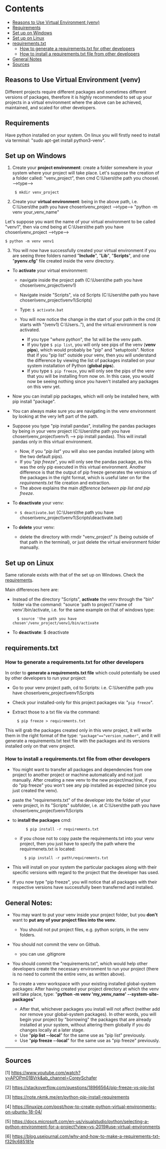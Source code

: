 Contents
=======================

* [Reasons to Use Virtual Environment (venv)](https://github.com/dimi-fn/Various-Data-Science-Scripts/tree/main/Virtual_Env#reasons-to-use-virtual-environment-venv)
* [Requirements](https://github.com/dimi-fn/Various-Data-Science-Scripts/tree/main/Virtual_Env#requirements)
* [Set up on Windows](https://github.com/dimi-fn/Various-Data-Science-Scripts/tree/main/Virtual_Env#set-up-on-windows)
* [Set up on Linux](https://github.com/dimi-fn/Various-Data-Science-Scripts/tree/main/Virtual_Env#set-up-on-linux)
* [requirements.txt](https://github.com/dimi-fn/Various-Data-Science-Scripts/tree/main/Virtual_Env#requirementstxt)
    * [How to generate a requirements.txt for other developers](https://github.com/dimi-fn/Various-Data-Science-Scripts/tree/main/Virtual_Env#how-to-generate-a-requirementstxt-for-other-developers)
    * [How to install a requirements.txt file from other developers](https://github.com/dimi-fn/Various-Data-Science-Scripts/tree/main/Virtual_Env#how-to-install-a-requirementstxt-file-from-other-developers)
* [General Notes](https://github.com/dimi-fn/Various-Data-Science-Scripts/tree/main/Virtual_Env#general-notes)
* [Sources](https://github.com/dimi-fn/Various-Data-Science-Scripts/tree/main/Virtual_Env#sources)

## Reasons to Use Virtual Environment (venv)

Different projects require different packages and sometimes different versions of packages, therefore it is highly recommended to set up your projects in a virtual environment where the above can be achieved, maintained, and scaled for other developers.

## Requirements

Have python installed on your system. On linux you will firstly need to install via terminal: "sudo apt-get install python3-venv".

## Set up on Windows

1. Create your **project environment**: create a folder somewhere in your system where your project will take place. Let's suppose the creation 
of a folder called: "venv_project", then cmd C:\Users\the path you choose\ -->type-->

        $ mkdir venv_project


2. Create your **virtual environment**: being in the above path, i.e. C:\Users\the path you have chosen\venv_project -->type--> "python -m venv your_venv_name"

Let's suppose you want the name of your virtual environment to be called "venv1", then via cmd being at C:\Users\the path you have chosen\venv_project -->type--> 
    

    $ python -m venv venv1

3. You will now have successfully created your virtual environment if you are seeing three folders named "**Include**", "**Lib**", "**Scripts**", and one "**pyenv.cfg**" file created inside the venv directory.

- To **activate** your virtual environment: 
    * navigate inside the project path (C:\Users\the path you have chosen\venv_project\venv1)
    * Navigate inside "Scripts", via cd Scripts (C:\Users\the path you have chosen\venv_project\venv1\Scripts)
    * Type: `$ activate.bat`
    * You will now notice the change in the start of your path in the cmd (it starts with "(venv1) C:\Users\..\"), and the virtual environment is now activated.
        
        * If you type "*where python*", the 1st will be the venv path.
        * If you type `$ pip list`, you will only see pips of the venv (**venv pips**), which would probably be "pip" and "setuptools". Notice that if you "pip list" outside your venv, then you will understand the difference by viewing the list of packages installed on your system installation of Python (**global pips**).
        * If you type `$ pip freeze`, you will only see the pips of the venv that you will be installing from now on. In this case, you would now be seeing nothing since you haven't installed any packages on this venv yet.

- Now you can install pip packages, which will only be installed here, with pip install "package".

* You can always make sure you are navigating in the venv environment by looking at the very left part of the path.

* Suppose you type "pip install pandas", installing the pandas packages by being in your venv project (C:\Users\the path you have chosen\venv_project\venv1\ --> pip install pandas). This will install pandas only in this virtual environment.
    * Now, if you "*pip list*" you will also see pandas installed (along with the two default pips).
    * If you "*pip freeze*", you will only see the pandas package, as this was the only pip executed in this virtual environment. Another difference is that the output of pip freeze generates the versions of the packages in the right format, which is useful later on for the *requirements.txt* file creation and extraction.
    * The above explains the main *difference between pip list and pip freeze*.

- To **deactivate** your venv:
    * `$ deactivate.bat` (C:\Users\the path you have chosen\venv_project\venv1\Scripts\deactivate.bat)

- To **delete** your venv:
    * delete the directory with rmdir "venv_project" /s (being outside of that path in the terminal), or just delete the virtual environment folder manually.

## Set up on Linux

Same rationale exists with that of the set up on Windows. Check the [requirements](https://github.com/dimi-fn/Various-Data-Science-Scripts/tree/main/Virtual_Env#requirements).

Main differences here are:
- Instead of the directory "Scripts", **activate** the venv through the "bin" folder via the command: "source 'path to project'/'name of venv'/bin/activate, i.e. for the same example on that of windows type: 

        $ source 'the path you have chosen'/venv_project/venv1/bin/activate

- To **deactivate**: $ deactivate


## requirements.txt

### How to generate a requirements.txt for other developers

In order to **generate a requirements.txt file** which could potentially be used by other developers to run your project: 

* Go to your venv project path, cd to Scripts: i.e. C:\Users\the path you have chosen\venv_project\venv1\Scripts
* Check your installed-only for this project packages via: "`pip freeze`".
* Extract those to a txt file via the command:

        $ pip freeze > requirements.txt
 
 This will grab the packages created only in this venv project, it will write them in the right format of the type: `"package"=="version_number"`, and it will generate a requirements.txt text file with the packages and its versions installed only on that venv project.

### How to install a requirements.txt file from other developers

* You might want to transfer all packages and dependencies from one project to another project or machine automatically and not just manually. After creating a new venv to the new project/machine, if you do "pip freeze" you won't see any pip installed as expected (since you just created the venv).

* paste the "requirements.txt" of the developer into the folder of your venv project, in its "Scripts" subfolder, i.e. at C:\Users\the path you have chosen\venv_project\venv1\Scripts

* to **install the packages** cmd:

            $ pip install -r requirements.txt


    * if you chose not to copy paste the requirements.txt into your venv project, then you just have to specify the path where the requirmenets.txt is located:

            $ pip install -r path\requirements.txt


* This will install on your system the particular packages along with their specific versions with regard to the project that the developer has used.
* If you now type "pip freeze", you will notice that all packages with their respective versions have successfully been transferred and installed.

## General Notes:

- You may want to put your venv inside your project folder, but you **don't** want to **put any of your project files into the venv**.
    * You should not put project files, e.g. python scripts, in the venv folders.

- You should not commit the venv on Github.
    * you can use .gitignore 

- You should commit the "requirements.txt", which would help other developers create the necessary environment to run your project (there is no need to commit the entire venv, as written above).

- To create a venv workspace with your existing installed global-system packages:
After having created your project directory at which the venv will take place, type:
"**python -m venv 'my_venv_name' --system-site-packages**"
    * After that, whichever packages you install will not affect (neither add nor remove your global-system packages). In other words, you will begin your project by "borrowing" the packages that are already installed at your system, without altering them globally if you do changes locally at a later stage.
    * Use "**pip list --local**" for the same use as "pip list" previously.
    * Use "**pip freeze --local**" for the same use as "pip freeze" previously.


------

## Sources

[1] https://www.youtube.com/watch?v=APOPm01BVrk&ab_channel=CoreySchafer

[2] https://stackoverflow.com/questions/18966564/pip-freeze-vs-pip-list

[3] https://note.nkmk.me/en/python-pip-install-requirements

[4] https://linuxize.com/post/how-to-create-python-virtual-environments-on-ubuntu-18-04/

[5] https://docs.microsoft.com/en-us/visualstudio/python/selecting-a-python-environment-for-a-project?view=vs-2019#use-virtual-environments

[6] https://blog.usejournal.com/why-and-how-to-make-a-requirements-txt-f329c685181e